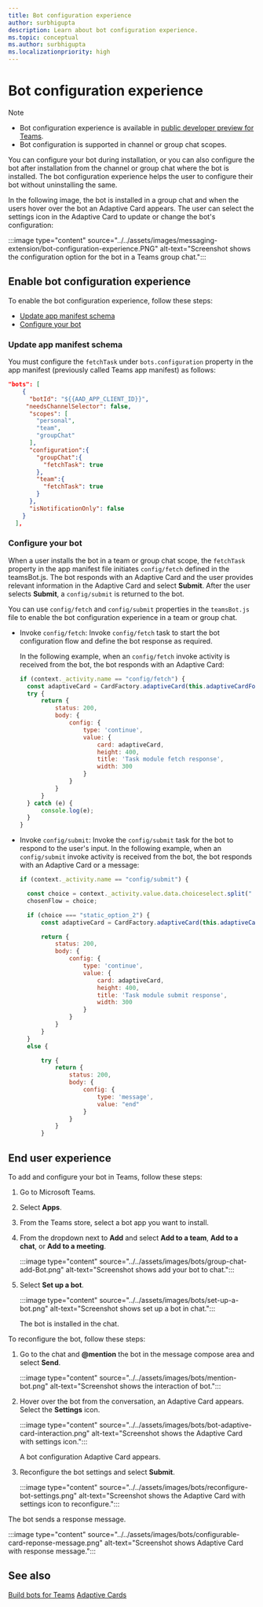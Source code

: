 ```yaml
---
title: Bot configuration experience
author: surbhigupta
description: Learn about bot configuration experience.
ms.topic: conceptual
ms.author: surbhigupta
ms.localizationpriority: high
---
```


# Bot configuration experience

> [!NOTE]
>
> * Bot configuration experience is available in [public developer preview for Teams](../../resources/dev-preview/developer-preview-intro.md).
> * Bot configuration is supported in channel or group chat scopes.

You can configure your bot during installation, or you can also configure the bot after installation from the channel or group chat where the bot is installed. The bot configuration experience helps the user to configure their bot without uninstalling the same.

In the following image, the bot is installed in a group chat and when the users hover over the bot an Adaptive Card appears. The user can select the settings icon in the Adaptive Card to update or change the bot's configuration:

:::image type="content" source="../../assets/images/messaging-extension/bot-configuration-experience.PNG" alt-text="Screenshot shows the configuration option for the bot in a Teams group chat.":::

## Enable bot configuration experience

To enable the bot configuration experience, follow these steps:

* [Update app manifest schema](#update-app-manifest-schema)
* [Configure your bot](#configure-your-bot)

### Update app manifest schema

You must configure the `fetchTask` under `bots.configuration` property in the app manifest (previously called Teams app manifest) as follows:

```json
"bots": [
    {
      "botId": "${{AAD_APP_CLIENT_ID}}",
     "needsChannelSelector": false,
      "scopes": [
        "personal",
        "team",
        "groupChat"
      ],
      "configuration":{
        "groupChat":{
          "fetchTask": true
        },
        "team":{
          "fetchTask": true
        }
      },
      "isNotificationOnly": false
    }
  ],
```

### Configure your bot

When a user installs the bot in a team or group chat scope, the `fetchTask` property in the app manifest file initiates `config/fetch` defined in the teamsBot.js. The bot responds with an Adaptive Card and the user provides relevant information in the Adaptive Card and select **Submit**. After the user selects **Submit**, a `config/submit` is returned to the bot.

You can use `config/fetch` and `config/submit` properties in the `teamsBot.js` file to enable the bot configuration experience in a team or group chat.

* Invoke `config/fetch`: Invoke `config/fetch` task to start the bot configuration flow and define the bot response as required.

  In the following example, when an `config/fetch` invoke activity is received from the bot, the bot responds with an Adaptive Card:

    ```javascript
    if (context._activity.name == "config/fetch") {
      const adaptiveCard = CardFactory.adaptiveCard(this.adaptiveCardForDynamicSearch());
      try {
          return {
              status: 200,
              body: {
                  config: {
                      type: 'continue',
                      value: {
                          card: adaptiveCard,
                          height: 400,
                          title: 'Task module fetch response',
                          width: 300
                      }
                  }
              }
          }
      } catch (e) {
          console.log(e);
      }
    }
    ```

* Invoke `config/submit`: Invoke the `config/submit` task for the bot to respond to the user's input.
  In the following example, when an `config/submit` invoke activity is received from the bot, the bot responds with an Adaptive Card or a message:

    ```javascript
    if (context._activity.name == "config/submit") {
    
      const choice = context._activity.value.data.choiceselect.split(" ")[0];
      chosenFlow = choice;
    
      if (choice === "static_option_2") {
          const adaptiveCard = CardFactory.adaptiveCard(this.adaptiveCardForStaticSearch());
    
          return {
              status: 200,
              body: {
                  config: {
                      type: 'continue',
                      value: {
                          card: adaptiveCard,
                          height: 400,
                          title: 'Task module submit response',
                          width: 300
                      }
                  }
              }
          }
      }
      else {
    
          try {
              return {
                  status: 200,
                  body: {
                      config: {
                          type: 'message',
                          value: "end"
                      }
                  }
              }
          }
    ```

## End user experience

To add and configure your bot in Teams, follow these steps:

1. Go to Microsoft Teams.

1. Select **Apps**.

1. From the Teams store, select a bot app you want to install.

1. From the dropdown next to **Add**  and select **Add to a team**, **Add to a chat**, or **Add to a meeting**.

   :::image type="content" source="../../assets/images/bots/group-chat-add-Bot.png" alt-text="Screenshot shows add your bot to chat.":::

1. Select **Set up a bot**.

   :::image type="content" source="../../assets/images/bots/set-up-a-bot.png" alt-text="Screenshot shows set up a bot in chat.":::

   The bot is installed in the chat.

To reconfigure the bot, follow these steps:

1. Go to the chat and **@mention** the bot in the message compose area and select **Send**.

   :::image type="content" source="../../assets/images/bots/mention-bot.png" alt-text="Screenshot shows the interaction of bot.":::

1. Hover over the bot from the conversation, an Adaptive Card appears. Select the **Settings** icon.

   :::image type="content" source="../../assets/images/bots/bot-adaptive-card-interaction.png" alt-text="Screenshot shows the Adaptive Card with settings icon.":::

   A bot configuration Adaptive Card appears.

1. Reconfigure the bot settings and select **Submit**.

   :::image type="content" source="../../assets/images/bots/reconfigure-bot-settings.png" alt-text="Screenshot shows the Adaptive Card with settings icon to reconfigure.":::

The bot sends a response message.

   :::image type="content" source="../../assets/images/bots/configurable-card-reponse-message.png" alt-text="Screenshot shows Adaptive Card with response message.":::

## See also

[Build bots for Teams](../what-are-bots.md)
[Adaptive Cards](../../task-modules-and-cards/what-are-cards.md#adaptive-cards)
